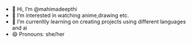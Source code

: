 - 👋 Hi, I’m @mahimadeepthi
- 👀 I’m interested in watching anime,drawing etc.
- 🌱 I’m currenltly learning on creating projects using different languages and ai 
- 😄 Pronouns: she/her

<!---
mahimadeepthi/mahimadeepthi is a ✨ special ✨ repository because its `README.md` (this file) appears on your GitHub profile.
You can click the Preview link to take a look at your changes.
--->
